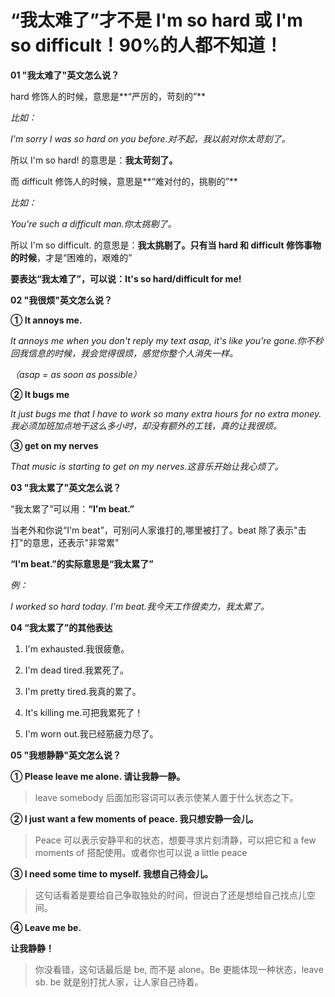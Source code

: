 # “我太难了”才不是 I'm so hard 或 I'm so difficult！90%的人都不知道！

**01 "我太难了"英文怎么说？**

hard 修饰人的时候，意思是**“严厉的，苛刻的”**

_比如：_

_I'm sorry I was so hard on you before.对不起，我以前对你太苛刻了。_

所以 I'm so hard! 的意思是：**我太苛刻了。**

而 difficult 修饰人的时候，意思是**“难对付的，挑剔的”**

_比如：_

_You're such a difficult man.你太挑剔了。_

所以 I'm so difficult. 的意思是：**我太挑剔了。只有当 hard 和 difficult 修饰事物的时候**，才是“困难的，艰难的”

**要表达“我太难了”，可以说：It's so hard/difficult for me!**

**02 "我很烦"英文怎么说？**

**① It annoys me.**

_It annoys me when you don't reply my text asap, it's like you're gone.你不秒回我信息的时候，我会觉得很烦，感觉你整个人消失一样。_

_（asap = as soon as possible）_

**② It bugs me**

_It just bugs me that I have to work so many extra hours for no extra money.我必须加班加点地干这么多小时，却没有额外的工钱，真的让我很烦。_

**③ get on my nerves**

_That music is starting to get on my nerves.这音乐开始让我心烦了。_

**03 "我太累了"英文怎么说？**

“我太累了”可以用：**“I'm beat.”**

当老外和你说“I'm beat”，可别问人家谁打的,哪里被打了。beat 除了表示"击打"的意思，还表示"非常累"

**“I'm beat.”的实际意思是“我太累了”**

_例：_

_I worked so hard today. I'm beat.我今天工作很卖力，我太累了。_

**04 “我太累了”的其他表达**

1. I'm exhausted.我很疲惫。

2. I'm dead tired.我累死了。

3. I'm pretty tired.我真的累了。

4. It's killing me.可把我累死了！

5. I'm worn out.我已经筋疲力尽了。

**05 "我想静静"英文怎么说？**

**① Please leave me alone. 请让我静一静。**

> leave somebody 后面加形容词可以表示使某人置于什么状态之下。

**② I just want a few moments of peace. 我只想安静一会儿。**

> Peace 可以表示安静平和的状态，想要寻求片刻清静，可以把它和 a few moments of 搭配使用。或者你也可以说 a little peace

**③ I need some time to myself. 我想自己待会儿。**

> 这句话看着是要给自己争取独处的时间，但说白了还是想给自己找点儿空间。

**④ Leave me be.**

**让我静静！**

> 你没看错，这句话最后是 be, 而不是 alone。Be 更能体现一种状态，leave sb. be 就是别打扰人家，让人家自己待着。
